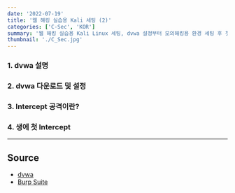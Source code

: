 ```yaml
---
date: '2022-07-19'
title: '웹 해킹 실습용 Kali 세팅 (2)'
categories: ['C-Sec', 'KOR']
summary: '웹 해킹 실습용 Kali Linux 세팅, dvwa 설정부터 모의해킹용 환경 세팅 후 첫 intercept 공격까지'
thumbnail: './C_Sec.jpg'
---
```


### 1. dvwa 설명


### 2. dvwa 다운로드 및 설정


### 3. Intercept 공격이란?


### 4. 생에 첫 Intercept


---

## Source

- [dvwa](<https://www.acmicpc.net/problem/4963>)
- [Burp Suite](<https://www.acmicpc.net/problem/4963>)

